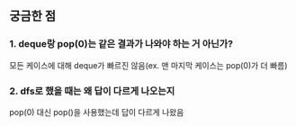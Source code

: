 ## 궁금한 점
### 1. deque랑 pop(0)는 같은 결과가 나와야 하는 거 아닌가?
모든 케이스에 대해 deque가 빠르진 않음(ex. 맨 마지막 케이스는 pop(0)가 더 빠름)
### 2. dfs로 했을 때는 왜 답이 다르게 나오는지
pop(0) 대신 pop()을 사용했는데 답이 다르게 나왔음
